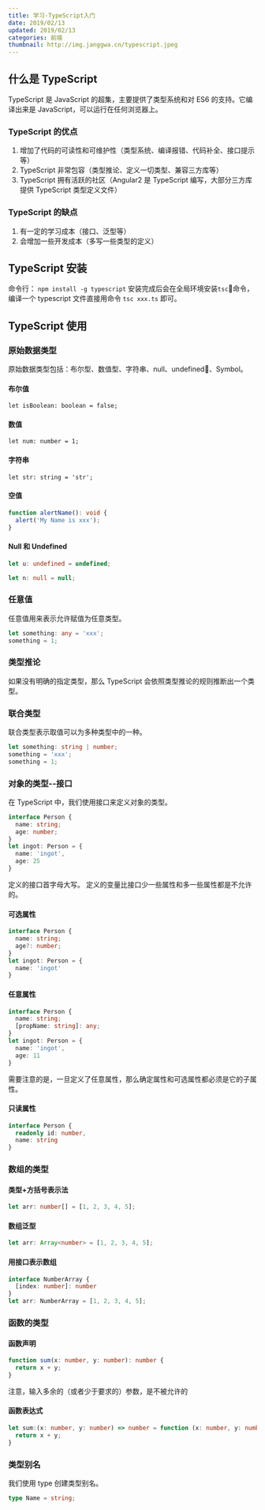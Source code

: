 ```yaml
---
title: 学习-TypeScript入门
date: 2019/02/13
updated: 2019/02/13
categories: 前端
thumbnail: http://img.janggwa.cn/typescript.jpeg
---
```

## 什么是 TypeScript
TypeScript 是 JavaScript 的超集，主要提供了类型系统和对 ES6 的支持。它编译出来是 JavaScript，可以运行在任何浏览器上。
### TypeScript 的优点
1. 增加了代码的可读性和可维护性（类型系统、编译报错、代码补全、接口提示等）
2. TypeScript 非常包容（类型推论、定义一切类型、兼容三方库等）
3. TypeScript 拥有活跃的社区（Angular2 是 TypeScript 编写，大部分三方库提供 TypeScript 类型定义文件）
### TypeScript 的缺点
1. 有一定的学习成本（接口、泛型等）
2. 会增加一些开发成本（多写一些类型的定义）

## TypeScript 安装
命令行： `npm install -g typescript`
安装完成后会在全局环境安装`tsc`命令，编译一个 typescript 文件直接用命令 `tsc xxx.ts` 即可。

## TypeScript 使用
### 原始数据类型
原始数据类型包括：布尔型、数值型、字符串、null、undefined、Symbol。
#### 布尔值
`let isBoolean: boolean = false;`
#### 数值
`let num: number = 1;`
#### 字符串
`let str: string = 'str';`
#### 空值
```typescript
function alertName(): void {
  alert('My Name is xxx');
}
```
#### Null 和 Undefined
```typescript
let u: undefined = undefined;
```
```typescript
let n: null = null;
```
### 任意值
任意值用来表示允许赋值为任意类型。
```typescript
let something: any = 'xxx';
something = 1;
```
### 类型推论
如果没有明确的指定类型，那么 TypeScript 会依照类型推论的规则推断出一个类型。
### 联合类型
联合类型表示取值可以为多种类型中的一种。
```typescript
let something: string | number;
something = 'xxx';
something = 1;
```
### 对象的类型--接口
在 TypeScript 中，我们使用接口来定义对象的类型。
```typescript
interface Person {
  name: string;
  age: number;
}
let ingot: Person = {
  name: 'ingot',
  age: 25
}
```
定义的接口首字母大写。
定义的变量比接口少一些属性和多一些属性都是不允许的。
#### 可选属性
```typescript
interface Person {
  name: string;
  age?: number;
}
let ingot: Person = {
  name: 'ingot'
}
```
#### 任意属性
```typescript
interface Person {
  name: string;
  [propName: string]: any;
}
let ingot: Person = {
  name: 'ingot',
  age: 11
}
```
需要注意的是，一旦定义了任意属性，那么确定属性和可选属性都必须是它的子属性。
#### 只读属性
```typescript
interface Person {
  readonly id: number,
  name: string
}
```
### 数组的类型
#### 类型+方括号表示法
```typescript
let arr: number[] = [1, 2, 3, 4, 5];
```
#### 数组泛型
```typescript
let arr: Array<number> = [1, 2, 3, 4, 5];
```
#### 用接口表示数组
```typescript
interface NumberArray {
  [index: number]: number
}
let arr: NumberArray = [1, 2, 3, 4, 5];
```
### 函数的类型
#### 函数声明
```typescript
function sum(x: number, y: number): number {
  return x + y;
}
```
注意，输入多余的（或者少于要求的）参数，是不被允许的
#### 函数表达式
```typescript
let sum:(x: number, y: number) => number = function (x: number, y: number): number {
  return x + y;
}
```

### 类型别名
我们使用 type 创建类型别名。
```typescript
type Name = string;
```